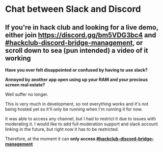 # Chat between Slack and Discord

## If you're in hack club and looking for a live demo, either join https://discord.gg/bm5VDG3bc4 and [#hackclub-discord-bridge-management](https://hackclub.slack.com/archives/C07V1V34W48), or scroll down to sea (pun intended) a video of it working


**Have you ever felt disappointed or confused by having to use slack? <p></p> Annoyed by another app open using up your RAM and your precious screen real estate? <p></p>**

Well suffer no longer.

This is very much in development, so not everything works and it's not being hosted yet so it'll only be running when I'm running it for now.

It was able to access any channel, but I had to restrict it due to issues with moderating it. I would like to add full moderation support and slack account linking in the future, but right now it has to be restricted.

Therefore, at the moment it can **only access [#hackclub-discord-bridge-management](https://hackclub.slack.com/archives/C07V1V34W48)**

